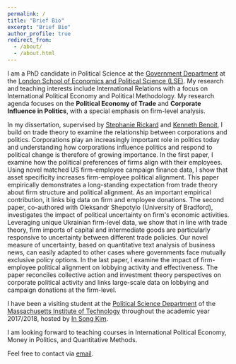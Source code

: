 ```yaml
---
permalink: /
title: "Brief Bio"
excerpt: "Brief Bio"
author_profile: true
redirect_from: 
  - /about/
  - /about.html
---
```


I am a PhD candidate in Political Science at the [Government Department](http://www.lse.ac.uk/government) at the [London School of Economics and Political Science (LSE)](www.lse.ac.uk). My research and teaching interests include International Relations with a focus on International Political Economy and Political Methodology. My research agenda focuses on the **Political Economy of Trade** and **Corporate Influence in Politics**, with a special emphasis on firm-level analysis.

In my dissertation, supervised by [Stephanie Rickard](http://personal.lse.ac.uk/rickard/) and [Kenneth Benoit](http://kenbenoit.net/), I build on trade theory to examine the relationship between corporations and politics. Corporations play an increasingly important role in politics today and understanding how corporations influence politics and respond to political change is therefore of growing importance. In the first paper, I examine how the political preferences of firms align with their employees. Using novel matched US firm-employee campaign finance data, I show that asset specificity increases firm-employee political alignment. This paper empirically demonstrates a long-standing expectation from trade theory about firm structure and political alignment. As an important empirical contribution, it links big data on firm and employee donations. The second paper, co-authored with Oleksandr Shepotylo (University of Bradford), investigates the impact of political uncertainty on firm's economic activities. Leveraging unique Ukrainian firm-level data, we show that in line with trade theory, firm imports of capital and intermediate goods are particularly responsive to uncertainty between different trade policies. Our novel measure of uncertainty, based on quantitative text analysis of business news, can easily adapted to other cases where governments face mutually exclusive policy options. In the last paper, I examine the impact of firm-employee political alignment on lobbying activity and effectiveness. The paper reconciles collective action and investment theory perspectives on corporate political activity and links large-scale data on lobbying and campaign donations at the firm-level.  

I have been a visiting student at the [Political Science Department](https://polisci.mit.edu/) of the [Massachusetts Institute of Technology](http://www.mit.edu/) throughout the academic year 2017/2018, hosted by [In Song Kim](http://web.mit.edu/insong/www/index.html).

I am looking forward to teaching courses in International Political Economy, Money in Politics, and Quantitative Methods.

Feel free to contact via [email](mailto:j.stuckatz@lse.ac.uk).
